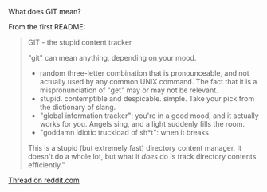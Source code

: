 What does GIT mean? 

From the first README:

> GIT - the stupid content tracker
>
> "git" can mean anything, depending on your mood.
>
> - random three-letter combination that is pronounceable, and not actually used by any common UNIX command.  The fact that it is a mispronunciation of "get" may or may not be relevant.
> - stupid. contemptible and despicable. simple. Take your pick from the dictionary of slang.
> - "global information tracker": you're in a good mood, and it actually works for you. Angels sing, and a light suddenly fills the room. 
> - "goddamn idiotic truckload of sh*t": when it breaks
>
> This is a stupid (but extremely fast) directory content manager. It doesn't do a whole lot, but what it _does_ do is track directory contents efficiently."

[Thread on reddit.com](https://www.reddit.com/r/learnprogramming/comments/xm3a00/what_does_git_mean/?utm_source=share&utm_medium=web3x&utm_name=web3xcss&utm_term=1&utm_content=share_button)
